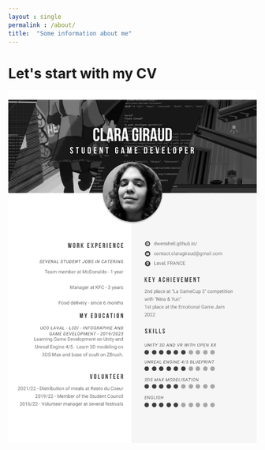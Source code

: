 ```yaml
---
layout : single
permalink : /about/
title:  "Some information about me"
---
```


# Let's start with my CV

![CVClara](/assets/images/CVClara.png)